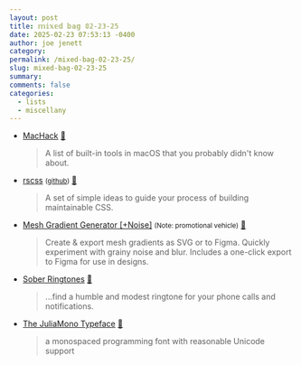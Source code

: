 ```yaml
---
layout: post
title: 𝕞𝕚𝕩𝕖𝕕 𝕓𝕒𝕘 𝟘𝟚-𝟚𝟛-𝟚𝟝
date: 2025-02-23 07:53:13 -0400
author: joe jenett
category: 
permalink: /mixed-bag-02-23-25/
slug: mixed-bag-02-23-25
summary: 
comments: false
categories:
  - lists
  - miscellany
---
```

<ul class="links">
	<li><a title="GitHub - azenla/MacHack: Hidden Tools in macOS" href="https://github.com/azenla/MacHack">MacHack</a> <a title="source" href="https://pinboard.in/u:jimcmcdonald">📌</a><blockquote><p>A list of built-in tools in macOS that you probably didn't know about.</p></blockquote></li>
	<li><a title="rscss" href="https://ricostacruz.com/rscss/">rscss</a> <small>(<a href="https://github.com/rstacruz/rscss">github</a>)</small> <a title="source" href="https://pinboard.in/u:ascarida">📌</a><blockquote><p>A set of simple ideas to guide your process of building maintainable CSS.</p></blockquote></li>
	<li><a title="Mesh Gradient Generator (SVG/Figma export) [+inspo gallery]" href="https://www.learnui.design/tools/mesh-gradient-generator.html">Mesh Gradient Generator [+Noise]</a> <small>(Note: promotional vehicle)</small> <a title="source" href="https://pinboard.in/u:roger">📌</a><blockquote><p>Create &amp; export mesh gradients as SVG or to Figma. Quickly experiment with grainy noise and blur. Includes a one-click export to Figma for use in designs.</p></blockquote></li>
	<li><a title="Sober Ringtones - Uncringe your ringtones" href="https://sober-ringtones.wize.io/">Sober Ringtones</a> <a title="source" href="https://pinboard.in/u:fileformat">📌</a><blockquote><p>...find a humble and modest ringtone for your phone calls and notifications.</p></blockquote></li>
	<li><a title="The JuliaMono Typeface" href="https://juliamono.netlify.app/">The JuliaMono Typeface</a> <a title="source" href="https://pinboard.in/u:roger">📌</a><blockquote><p>a monospaced programming font with reasonable Unicode support</p></blockquote></li>
</ul>

<a style="display:none;" href="https://brid.gy/publish/mastodon"><small>(cross-posted to mastodon)</small></a>